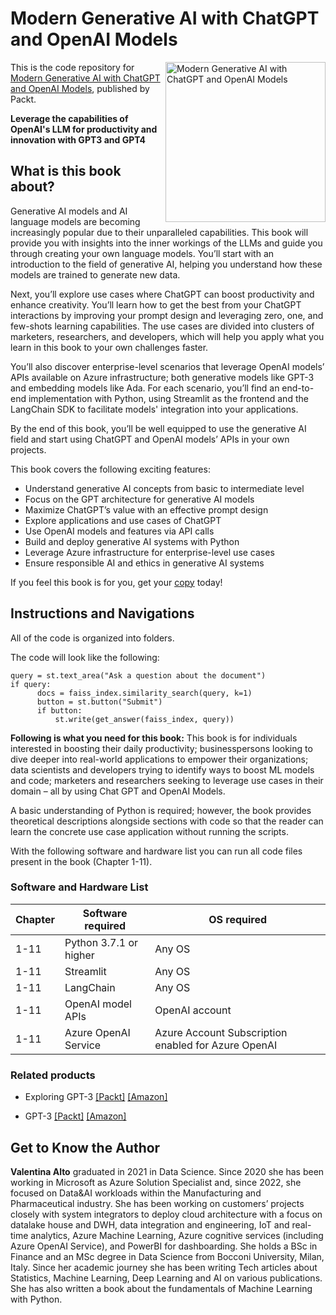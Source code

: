 
# Modern Generative AI with ChatGPT and OpenAI Models	

<a href="https://www.packtpub.com/product/modern-generative-ai-with-chatgpt-and-openai-models/9781805123330"><img src="https://m.media-amazon.com/images/I/41Mf1KzmKOL._SX404_BO1,204,203,200_.jpg" alt="Modern Generative AI with ChatGPT and OpenAI Models" height="256px" align="right"></a>

This is the code repository for [Modern Generative AI with ChatGPT and OpenAI Models](https://www.packtpub.com/product/modern-generative-ai-with-chatgpt-and-openai-models/9781805123330), published by Packt.

**Leverage the capabilities of OpenAI's LLM for productivity and innovation with GPT3 and GPT4**

## What is this book about?

Generative AI models and AI language models are becoming increasingly popular due to their unparalleled capabilities. This book will provide you with insights into the inner workings of the LLMs and guide you through creating your own language models. You’ll start with an introduction to the field of generative AI, helping you understand how these models are trained to generate new data.

Next, you’ll explore use cases where ChatGPT can boost productivity and enhance creativity. You’ll learn how to get the best from your ChatGPT interactions by improving your prompt design and leveraging zero, one, and few-shots learning capabilities. The use cases are divided into clusters of marketers, researchers, and developers, which will help you apply what you learn in this book to your own challenges faster.

You’ll also discover enterprise-level scenarios that leverage OpenAI models’ APIs available on Azure infrastructure; both generative models like GPT-3 and embedding models like Ada. For each scenario, you’ll find an end-to-end implementation with Python, using Streamlit as the frontend and the LangChain SDK to facilitate models' integration into your applications.

By the end of this book, you’ll be well equipped to use the generative AI field and start using ChatGPT and OpenAI models’ APIs in your own projects.

This book covers the following exciting features: 
* Understand generative AI concepts from basic to intermediate level
* Focus on the GPT architecture for generative AI models
* Maximize ChatGPT’s value with an effective prompt design
* Explore applications and use cases of ChatGPT
* Use OpenAI models and features via API calls
* Build and deploy generative AI systems with Python
* Leverage Azure infrastructure for enterprise-level use cases
* Ensure responsible AI and ethics in generative AI systems 

If you feel this book is for you, get your [copy](https://www.amazon.com/Modern-Generative-ChatGPT-OpenAI-Models/dp/1805123335/ref=sr_1_1?keywords=Modern+Generative+AI+with+ChatGPT+and+OpenAI+Models&s=books&sr=1-1) today!


## Instructions and Navigations
All of the code is organized into folders.

The code will look like the following:
```
query = st.text_area("Ask a question about the document")
if query:
      docs = faiss_index.similarity_search(query, k=1)
      button = st.button("Submit")
      if button:
          st.write(get_answer(faiss_index, query))
```

**Following is what you need for this book:**
This book is for individuals interested in boosting their daily productivity; businesspersons looking to dive deeper into real-world applications to empower their organizations; data scientists and developers trying to identify ways to boost ML models and code; marketers and researchers seeking to leverage use cases in their domain – all by using Chat GPT and OpenAI Models.

A basic understanding of Python is required; however, the book provides theoretical descriptions alongside sections with code so that the reader can learn the concrete use case application without running the scripts.

With the following software and hardware list you can run all code files present in the book (Chapter 1-11).

### Software and Hardware List

| Chapter  | Software required                                                                    | OS required                        |
| -------- | -------------------------------------------------------------------------------------| -----------------------------------|
|  	1-11	   |  Python 3.7.1 or higher   | Any OS | 		
|  	1-11	   |  Streamlit  | Any OS | 		
|  	1-11	   | LangChain | Any OS | 		
|  	1-11	   | OpenAI model APIs | OpenAI account | 		
|  	1-11	   | Azure OpenAI Service | Azure Account Subscription enabled for Azure OpenAI | 		



### Related products <Other books you may enjoy>
* Exploring GPT-3  [[Packt]](https://www.packtpub.com/product/exploring-gpt-3/9781800563193) [[Amazon]](https://www.amazon.com/Exploring-GPT-3-unofficial-general-purpose-processing/dp/1800563191/ref=sr_1_1?keywords=Exploring+GPT-3&s=books&sr=1-1)
  
* GPT-3  [[Packt]](https://www.packtpub.com/product/gpt-3/9781805125228) [[Amazon]](https://www.amazon.com/GPT-3-Ultimate-Building-Products-OpenAI/dp/1805125222/ref=sr_1_1?keywords=GPT-3&s=books&sr=1-1)
  
## Get to Know the Author
**Valentina Alto** graduated in 2021 in Data Science. Since 2020 she has been working in Microsoft as Azure Solution Specialist and, since 2022, she focused on Data&AI workloads within the Manufacturing and Pharmaceutical industry. She has been working on customers’ projects closely with system integrators to deploy cloud architecture with a focus on datalake house and DWH, data integration and engineering, IoT and real-time analytics, Azure Machine Learning, Azure cognitive services (including Azure OpenAI Service), and PowerBI for dashboarding. She holds a BSc in Finance and an MSc degree in Data Science from Bocconi University, Milan, Italy. Since her academic journey she has been writing Tech articles about Statistics, Machine Learning, Deep Learning and AI on various publications. She has also written a book about the fundamentals of Machine Learning with Python.
